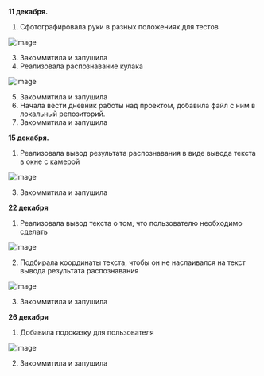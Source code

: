 **11 декабря.** 
1. Сфотографировала руки в разных положениях для тестов

![image](https://user-images.githubusercontent.com/74818186/147041570-c43bed00-cedc-4b2e-8043-091f14249b5f.png)

3. Закоммитила и запушила
4. Реализовала распознавание кулака

![image](https://user-images.githubusercontent.com/74818186/147041530-e92fb2b7-7c78-45cb-a28a-79a189e64e53.png)

5. Закоммитила и запушила
6. Начала вести дневник работы над проектом, добавила файл с ним в локальный репозиторий. 
7. Закоммитила и запушила

**15 декабря.**
1. Реализовала вывод результата распознавания в виде вывода текста в окне с камерой

![image](https://user-images.githubusercontent.com/74818186/147041593-054a451b-ecf9-415d-8bb8-defd8149c6ed.png)

3. Закоммитила и запушила

**22 декабря**
1. Реализовала вывод текста о том, что пользователю необходимо сделать

![image](https://user-images.githubusercontent.com/74818186/147046724-7a7c2fc8-6ddd-4c6e-bdba-dfa9db96dfe1.png)

2. Подбирала координаты текста, чтобы он не наслаивался на текст вывода результата распознавания

![image](https://user-images.githubusercontent.com/74818186/147046995-00a4776f-ef45-40d5-ae69-011ffe60f1b5.png)

3. Закоммитила и запушила

**26 декабря**
1. Добавила подсказку для пользователя

![image](https://user-images.githubusercontent.com/74818186/147410602-f56190cb-1ff9-4e89-af0b-70160fe7aab9.png)

2. Закоммитила и запушила
